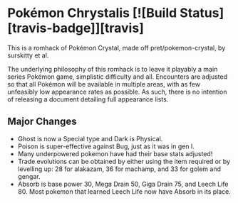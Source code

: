 # Pokémon Chrystalis [![Build Status][travis-badge]][travis]

This is a romhack of Pok&eacute;mon Crystal, made off pret/pokemon-crystal, by surskitty et al.

The underlying philosophy of this romhack is to leave it playably a main series Pok&eacute;mon game, simplistic difficulty and all.  Encounters are adjusted so that all Pok&eacute;mon will be available in multiple areas, with as few unfeasibly low appearance rates as possible.  As such, there is no intention of releasing a document detailing full appearance lists.

## Major Changes

- Ghost is now a Special type and Dark is Physical.
- Poison is super-effective against Bug, just as it was in gen I.
- Many underpowered pokemon have had their base stats adjusted!
- Trade evolutions can be obtained by either using the item required or by levelling up: 28 for alakazam, 36 for machamp, and 33 for golem and gengar.
- Absorb is base power 30, Mega Drain 50, Giga Drain 75, and Leech Life 80.  Most pokemon that learned Leech Life now have Absorb in its place.
